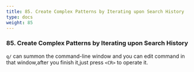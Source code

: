 ```yaml
---
title: 85. Create Complex Patterns by Iterating upon Search History
type: docs
weight: 85
---
```


### 85. Create Complex Patterns by Iterating upon Search History

`q/` can summon the command-line window and you can edit command in that window,after you finish it,just press `<CR>` to operate it.
